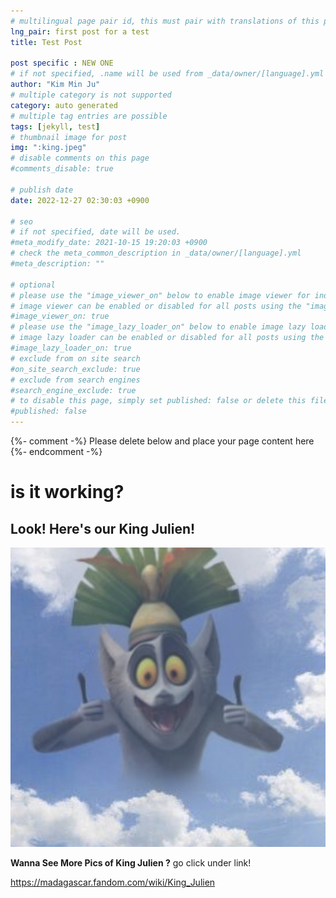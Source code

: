 ```yaml
---
# multilingual page pair id, this must pair with translations of this page. (This name must be unique)
lng_pair: first post for a test
title: Test Post

post specific : NEW ONE
# if not specified, .name will be used from _data/owner/[language].yml
author: "Kim Min Ju"
# multiple category is not supported
category: auto generated
# multiple tag entries are possible
tags: [jekyll, test]
# thumbnail image for post
img: ":king.jpeg"
# disable comments on this page
#comments_disable: true

# publish date
date: 2022-12-27 02:30:03 +0900

# seo
# if not specified, date will be used.
#meta_modify_date: 2021-10-15 19:20:03 +0900
# check the meta_common_description in _data/owner/[language].yml
#meta_description: ""

# optional
# please use the "image_viewer_on" below to enable image viewer for individual pages or posts (_posts/ or [language]/_posts folders).
# image viewer can be enabled or disabled for all posts using the "image_viewer_posts: true" setting in _data/conf/main.yml.
#image_viewer_on: true
# please use the "image_lazy_loader_on" below to enable image lazy loader for individual pages or posts (_posts/ or [language]/_posts folders).
# image lazy loader can be enabled or disabled for all posts using the "image_lazy_loader_posts: true" setting in _data/conf/main.yml.
#image_lazy_loader_on: true
# exclude from on site search
#on_site_search_exclude: true
# exclude from search engines
#search_engine_exclude: true
# to disable this page, simply set published: false or delete this file
#published: false
---
```


{%- comment -%} Please delete below and place your page content here {%- endcomment -%}


<!-- outline-start -->

is it working?
===
Look! Here's __our King Julien!__
---
![king.jpeg](/assets/img/posts/king.jpeg)

<!-- outline-end -->

**Wanna See More Pics of King Julien ?**
go click under link!

<https://madagascar.fandom.com/wiki/King_Julien>
